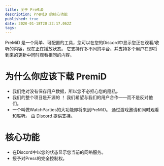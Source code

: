 ```yaml
---
title: 关于 PreMiD
description: PreMiD 的核心功能
published: true
date: 2020-01-18T20:32:17.062Z
tags:
---
```


PreMiD 是一个简单、可配置的工具，您可以在您的Discord中显示您正在观看/收听的内容，现在正在播放状态。 它支持许多不同的平台，并支持多个用户在即将到来的更新中同时观看相同的内容。

# 为什么你应该下载 PremiD
- 我们绝对没有保存用户数据，所以您不必担心您的隐私。
- 我们的整个项目是开源的 ！ 我们希望与我们的用户合作――而不是反对他们。
- 一个叫做WatchParties的大功能即将来到PreMiD。 通过游戏邀请和同时观看和聆听。 由 [Discord 提供支持](https://discordapp.com/)。

# 核心功能
- 在Discord中以您的状态显示您当前的网络服务。
- 授予对Press的完全控制权。